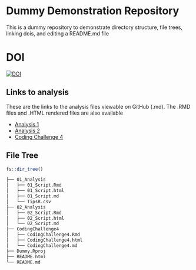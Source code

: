 # Dummy Demonstration Repository
This is a dummy repository to demonstrate directory structure, file trees, linking dois, and editing a README.md file 

# DOI
[![DOI](https://zenodo.org/badge/936723383.svg)](https://doi.org/10.5281/zenodo.14907171)


## Links to analysis

These are the links to the analysis files viewable on GitHub (.md). The .RMD files and .HTML rendered files are also available

- [Analysis 1](01_Analysis/01_Script.md)
- [Analysis 2](02_Analysis/02_Script.md)
- [Coding Challenge 4](CodingChallenge4/CodingChallenge4.md)


## File Tree

```r
fs::dir_tree()
```

```bash
├── 01_Analysis
│   ├── 01_Script.Rmd
│   ├── 01_Script.html
│   ├── 01_Script.md
│   └── TipsR.csv
├── 02_Analysis
│   ├── 02_Script.Rmd
│   ├── 02_Script.html
│   └── 02_Script.md
├── CodingChallenge4
│   ├── CodingChallenge4.Rmd
│   ├── CodingChallenge4.html
│   └── CodingChallenge4.md
├── Dummy.Rproj
├── README.html
└── README.md
```


